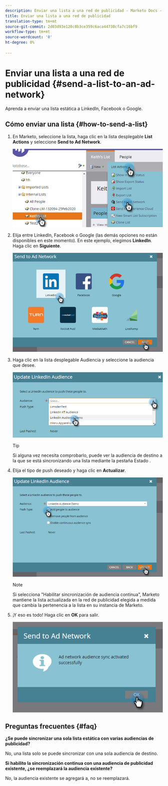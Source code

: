 ```yaml
---
description: Enviar una lista a una red de publicidad - Marketo Docs - Documentación del producto
title: Enviar una lista a una red de publicidad
translation-type: tm+mt
source-git-commit: 2d03d93e120c8b3ce359c6aca44730cfa7c16bf9
workflow-type: tm+mt
source-wordcount: '0'
ht-degree: 0%

---
```



# Enviar una lista a una red de publicidad {#send-a-list-to-an-ad-network}

Aprenda a enviar una lista estática a LinkedIn, Facebook o Google.

## Cómo enviar una lista {#how-to-send-a-list}

1. En Marketo, seleccione la lista, haga clic en la lista desplegable **List Actions** y seleccione **Send to Ad Network**.

   ![](assets/send-a-list-to-an-ad-network-1.png)

1. Elija entre LinkedIn, Facebook o Google (las demás opciones no están disponibles en este momento). En este ejemplo, elegimos **LinkedIn**. Haga clic en **Siguiente**.

   ![](assets/send-a-list-to-an-ad-network-2.png)

1. Haga clic en la lista desplegable Audiencia y seleccione la audiencia que desee.

   ![](assets/send-a-list-to-an-ad-network-3.png)

   >[!TIP]
   >
   >Si alguna vez necesita comprobarlo, puede ver la audiencia de destino a la que se está sincronizando una lista mediante la pestaña Estado .

1. Elija el tipo de push deseado y haga clic en **Actualizar**.

   ![](assets/send-a-list-to-an-ad-network-4.png)

   >[!NOTE]
   >
   >Si selecciona &quot;Habilitar sincronización de audiencia continua&quot;, Marketo mantiene la lista actualizada en la red de publicidad elegida a medida que cambia la pertenencia a la lista en su instancia de Marketo.

1. ¡Y eso es todo! Haga clic en **OK** para salir.

   ![](assets/send-a-list-to-an-ad-network-5.png)

## Preguntas frecuentes {#faq}

**¿Se puede sincronizar una sola lista estática con varias audiencias de publicidad?**

No, una lista solo se puede sincronizar con una sola audiencia de destino.

**Si habilito la sincronización continua con una audiencia de publicidad existente, ¿se reemplazará la audiencia existente?**

No, la audiencia existente se agregará a, no se reemplazará.
